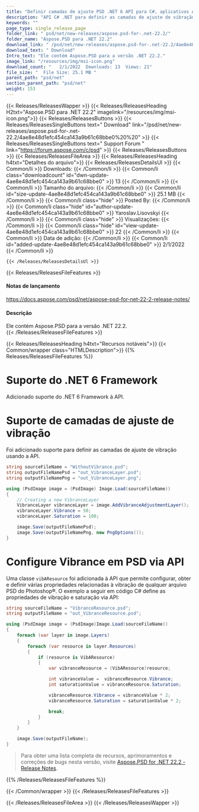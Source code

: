 ```yaml
---
title: "Definir camadas de ajuste PSD .NET 6 API para C#, aplicativos ASP.NET"
description: "API C# .NET para definir as camadas de ajuste de vibração de imagens PSD e PNG, definir a vibração e saturação dos arquivos do Photoshop®, suporte do .NET 6 Framework."
keywords: ""
page_type: single_release_page
folder_link: " psd/net/new-releases/aspose.psd-for-.net-22.2/"
folder_name: "Aspose.PSD para .NET 22.2"
download_link: " /psd/net/new-releases/aspose.psd-for-.net-22.2/4ae8e48d1efc454ca143a9b61c68bbe0"
download_text: " Download"
Intro_text: "Ele contém Aspose.PSD para a versão .NET 22.2."
image_link: "/resources/img/msi-icon.png"
download_count: "   2/1/2022  Downloads: 13  Views: 21"
file_size: "  File Size: 25.1 MB "
parent_path: "psd/net"
section_parent_path: "psd/net"
weight: 153
---
```


{{< Releases/ReleasesWapper >}}
{{< Releases/ReleasesHeading H2txt="Aspose.PSD para .NET 22.2" imagelink="/resources/img/msi-icon.png">}}
{{< Releases/ReleasesButtons >}}
{{< Releases/ReleasesSingleButtons text=" Download" link="/psd/net/new-releases/aspose.psd-for-.net-22.2/4ae8e48d1efc454ca143a9b61c68bbe0%20%20" >}}
{{< Releases/ReleasesSingleButtons text=" Support Forum " link="https://forum.aspose.com/c/psd" >}}
{{< Releases/ReleasesButtons >}}
{{< Releases/ReleasesFileArea >}}
{{< Releases/ReleasesHeading h4txt="Detalhes do arquivo">}}
{{< Releases/ReleasesDetailsUl >}}
{{< Common/li >}} Downloads: {{< /Common/li >}}
{{< Common/li class="downloadcount" id="dwn-update-4ae8e48d1efc454ca143a9b61c68bbe0" >}} 13 {{< /Common/li >}}
{{< Common/li >}} Tamanho do arquivo: {{< /Common/li >}}
{{< Common/li id="size-update-4ae8e48d1efc454ca143a9b61c68bbe0" >}} 25.1 MB {{< /Common/li >}}
{{< Common/li  class="hide" >}} Posted By: {{< /Common/li >}}
{{< Common/li class="hide" id="author-update-4ae8e48d1efc454ca143a9b61c68bbe0" >}} Yaroslav.Lisovskyi {{< /Common/li >}}
{{< Common/li class="hide" >}} Visualizações: {{< /Common/li >}}
{{< Common/li class="hide" id="view-update-4ae8e48d1efc454ca143a9b61c68bbe0" >}} 22 {{< /Common/li >}}
{{< Common/li >}} Data de adição: {{< /Common/li >}}
{{< Common/li id="added-update-4ae8e48d1efc454ca143a9b61c68bbe0" >}} 2/1/2022 {{< /Common/li >}}

    {{< /Releases/ReleasesDetailsUl >}}

{{< Releases/ReleasesFileFeatures >}}
<h4>Notas de lançamento</h4><div> <a href="https://docs.aspose.com/psd/net/aspose-psd-for-net-22-2-release-notes/">https://docs.aspose.com/psd/net/aspose-psd-for-net-22-2-release-notes/</a></div><h4> Descrição</h4><div class="HTMLDescription"> Ele contém Aspose.PSD para a versão .NET 22.2.</div>
{{< /Releases/ReleasesFileFeatures >}}

{{< Releases/ReleasesHeading h4txt="Recursos notáveis">}}
{{< Common/wrapper class="HTMLDescription">}}
{{% Releases/ReleasesFileFeatures %}}

# Suporte do .NET 6 Framework

Adicionado suporte do .NET 6 Framework à API.

# Suporte de camadas de ajuste de vibração

Foi adicionado suporte para definir as camadas de ajuste de vibração usando a API.

```csharp
string sourceFileName = "WithoutVibrance.psd";
string outputFileNamePsd = "out_VibranceLayer.psd";
string outputFileNamePng = "out_VibranceLayer.png";

using (PsdImage image = (PsdImage) Image.Load(sourceFileName))
{
    // Creating a new VibranceLayer
    VibranceLayer vibranceLayer = image.AddVibranceAdjustmentLayer();
    vibranceLayer.Vibrance = 50;
    vibranceLayer.Saturation = 100;

    image.Save(outputFileNamePsd);
    image.Save(outputFileNamePng, new PngOptions());
}
```

# Configure Vibrance em PSD via API

Uma classe `vibAResource` foi adicionada à API que permite configurar, obter e definir várias propriedades relacionadas à vibração de qualquer arquivo PSD do Photoshop®. O exemplo a seguir em código C# define as propriedades de vibração e saturação via API:

```csharp
string sourceFileName = "VibranceResource.psd";
string outputFileName = "out_VibranceResource.psd";

using (PsdImage image = (PsdImage)Image.Load(sourceFileName))
{
    foreach (var layer in image.Layers)
    {
        foreach (var resource in layer.Resources)
        {
            if (resource is VibAResource)
            {
                var vibranceResource = (VibAResource)resource;

                int vibranceValue =  vibranceResource.Vibrance;
                int saturationValue = vibranceResource.Saturation;

                vibranceResource.Vibrance = vibranceValue * 2;
                vibranceResource.Saturation = saturationValue * 2;

                break;
            }
        }
    }

    image.Save(outputFileName);
}
```

> Para obter uma lista completa de recursos, aprimoramentos e correções de bugs nesta versão, visite [Aspose.PSD for .NET 22.2 - Release Notes](https://docs.aspose.com/psd/net/aspose-psd-for-net-22-2-release-notes/).

{{% /Releases/ReleasesFileFeatures %}}

{{< /Common/wrapper >}}
{{< /Releases/ReleasesFileFeatures >}}

{{< /Releases/ReleasesFileArea >}}
{{< /Releases/ReleasesWapper >}}

